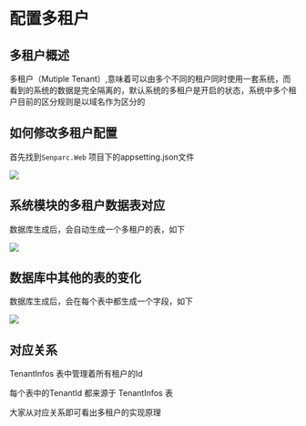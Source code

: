 # 配置多租户

## 多租户概述

多租户（Mutiple Tenant）,意味着可以由多个不同的租户同时使用一套系统，而看到的系统的数据是完全隔离的，默认系统的多租户是开启的状态，系统中多个租户目前的区分规则是以域名作为区分的

## 如何修改多租户配置

首先找到`Senparc.Web` 项目下的appsetting.json文件

<img src="./images/config-mutil-tenant1.png" />

## 系统模块的多租户数据表对应

数据库生成后，会自动生成一个多租户的表，如下

<img src="./images/mutil-tenant-table1.png" />

## 数据库中其他的表的变化

数据库生成后，会在每个表中都生成一个字段，如下

<img src="./images/mutil-tenant-table-field1.png" />

## 对应关系

TenantInfos 表中管理着所有租户的Id

每个表中的TenantId 都来源于 TenantInfos 表

大家从对应关系即可看出多租户的实现原理
